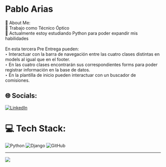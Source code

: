 #  Pablo Arias
💫 About Me:<br>
🔭 Trabajo como Técnico Óptico<br>🌱 Actualmente estoy estudiando Python para poder expandir mis habilidades<br><br>
En esta tercera Pre Entrega pueden: <br>‣ Interactuar con la barra de navegación entre las cuatro clases distintas en models al igual que en el footer.<br>
‣ En las cuatro clases encontrarán sus correspondientes forms para poder registrar información en la base de datos.<br>
‣ En la plantilla de inicio pueden interactuar con un buscador de comisiones.<br>

## 🌐 Socials:
[![LinkedIn](https://img.shields.io/badge/LinkedIn-%230077B5.svg?logo=linkedin&logoColor=white)](https://linkedin.com/in/pabloarias12) 

# 💻 Tech Stack:
![Python](https://img.shields.io/badge/python-3670A0?style=for-the-badge&logo=python&logoColor=ffdd54) ![Django](https://img.shields.io/badge/django-%23092E20.svg?style=for-the-badge&logo=django&logoColor=white) ![GitHub](https://img.shields.io/badge/github-%23121011.svg?style=for-the-badge&logo=github&logoColor=white)

---
[![](https://visitcount.itsvg.in/api?id=Parnloren&icon=0&color=0)](https://visitcount.itsvg.in)

<!-- Proudly created with GPRM ( https://gprm.itsvg.in ) -->
